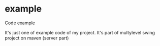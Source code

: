# example
Code example

It's just one of example code of my project. It's part of multylevel swing project on maven (server part)
